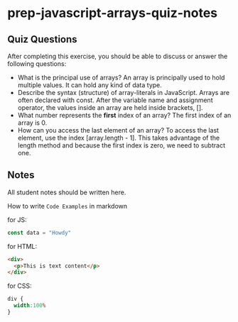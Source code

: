 # prep-javascript-arrays-quiz-notes



## Quiz Questions

After completing this exercise, you should be able to discuss or answer the following questions:

- What is the principal use of arrays?
An array is principally used to hold multiple values. It can hold any kind of data type.
- Describe the syntax (structure) of array-literals in JavaScript.
Arrays are often declared with const. After the variable name and assignment operator, the values inside an array are held inside brackets, [].
- What number represents the **first** index of an array?
The first index of an array is 0.
- How can you access the last element of an array?
To access the last element, use the index
[array.length - 1]. This takes advantage of the length method and because the first index is zero, we need to subtract one.
## Notes

All student notes should be written here.


How to write `Code Examples` in markdown

for JS:
```javascript
const data = "Howdy"
```

for HTML:
```html
<div>
  <p>This is text content</p>
</div>
```

for CSS:
```css
div {
  width:100%
}
```
